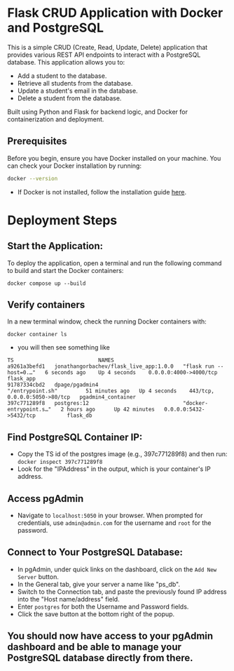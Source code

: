
# Flask CRUD Application with Docker and PostgreSQL

This is a simple CRUD (Create, Read, Update, Delete) application that provides various REST API endpoints to interact with a PostgreSQL database. This application allows you to:

- Add a student to the database.
- Retrieve all students from the database.
- Update a student's email in the database.
- Delete a student from the database.

Built using Python and Flask for backend logic, and Docker for containerization and deployment. 

## Prerequisites

Before you begin, ensure you have Docker installed on your machine. You can check your Docker installation by running:

```bash
docker --version
```
- If Docker is not installed, follow the installation guide [here](https://docs.docker.com/engine/install/).


# Deployment Steps
## Start the Application:
To deploy the application, open a terminal and run the following command to build and start the Docker containers:
```
docker compose up --build
```
## Verify containers
In a new terminal window, check the running Docker containers with:

 ```docker container ls```
- you will then see something like
```
TS                           NAMES
a9261a3befd1   jonathangorbachev/flask_live_app:1.0.0   "flask run --host=0.…"   6 seconds ago    Up 4 seconds    0.0.0.0:4000->4000/tcp          flask_app
91787334cbd2   dpage/pgadmin4                           "/entrypoint.sh"         51 minutes ago   Up 4 seconds    443/tcp, 0.0.0.0:5050->80/tcp   pgadmin4_container
397c771289f8   postgres:12                              "docker-entrypoint.s…"   2 hours ago      Up 42 minutes   0.0.0.0:5432->5432/tcp          flask_db
```
## Find PostgreSQL Container IP:
- Copy the TS id of the postgres image (e.g., 397c771289f8) and then run:
 ```docker inspect 397c771289f8```
- Look for the "IPAddress" in the output, which is your container's IP address.
## Access pgAdmin
- Navigate to `localhost:5050` in your browser. When prompted for credentials, use `admin@admin.com` for the username and `root` for the password.
## Connect to Your PostgreSQL Database:
- In pgAdmin, under quick links on the dashboard, click on the `Add New Server` button.
- In the General tab, give your server a name like "ps_db".
- Switch to the Connection tab, and paste the previously found IP address into the "Host name/address" field.
- Enter `postgres` for both the Username and Password fields.
- Click the save button at the bottom right of the popup.

## You should now have access to your pgAdmin dashboard and be able to manage your PostgreSQL database directly from there.

